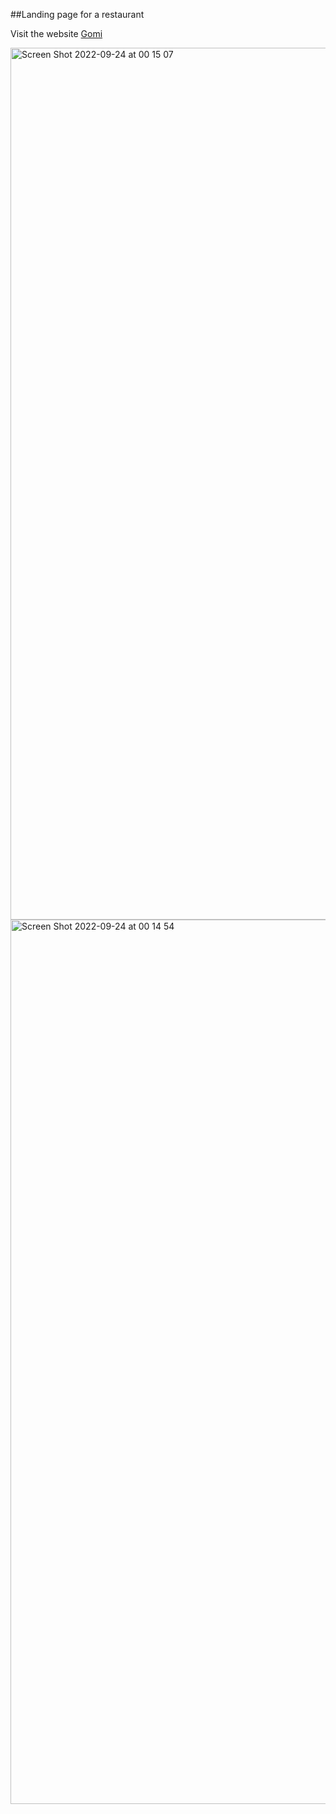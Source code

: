 ##Landing page for a restaurant 

Visit the website [Gomi](https://gomi-rouge.vercel.app/)

<img width="1395" alt="Screen Shot 2022-09-24 at 00 15 07" src="https://user-images.githubusercontent.com/85788119/192031484-46af0db2-dd17-42c4-9cec-5841b87f80af.png">
<img width="1415" alt="Screen Shot 2022-09-24 at 00 14 54" src="https://user-images.githubusercontent.com/85788119/192031512-6f6e4790-d282-4d2a-9421-ce55a791b33c.png">
